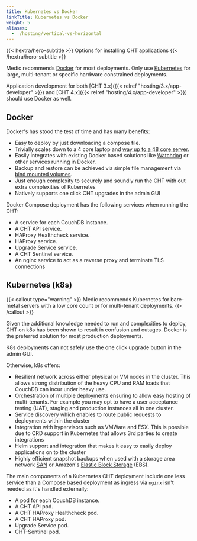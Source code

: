 ```yaml
---
title: Kubernetes vs Docker
linkTitle: Kubernetes vs Docker
weight: 5
aliases:
  -  /hosting/vertical-vs-horizontal
---
```


{{< hextra/hero-subtitle >}}
  Options for installing CHT applications
{{< /hextra/hero-subtitle >}}

Medic recommends [Docker](/hosting/4.x/docker/) for most deployments. Only use [Kubernetes](/hosting/4.x/kubernetes/) for large, multi-tenant or specific hardware constrained deployments.

Application development for both [CHT 3.x]({{< relref "hosting/3.x/app-developer" >}}) and [CHT 4.x]({{< relref "hosting/4.x/app-developer" >}}) should use Docker as well.

## Docker 

Docker's has stood the test of time and has many benefits:

* Easy to deploy by just downloading a compose file.
* Trivially scales down to a 4 core laptop and [way up to a 48 core server](https://forum.communityhealthtoolkit.org/t/investigate-adding-more-shards-as-a-potential-avenue-for-improved-performance/4831). 
* Easily integrates with existing Docker based solutions like [Watchdog](/hosting/monitoring/) or other services running in Docker.
* Backup and restore can be achieved via simple file management via [bind mounted volumes](https://docs.docker.com/engine/storage/bind-mounts/).
* Just enough complexity to securely and soundly run the CHT with out extra complexities of Kubernetes 
* Natively supports one click CHT upgrades in the admin GUI

Docker Compose deployment has the following services when running the CHT:

* A service for each CouchDB instance.
* A CHT API service.
* HAProxy Healthcheck service.
* HAProxy service.
* Upgrade Service service.
* A CHT Sentinel service.
* An nginx service to act as a reverse proxy and terminate TLS connections


## Kubernetes (k8s)

{{< callout type="warning" >}}
Medic recommends Kubernetes for bare-metal servers with a low core count or for multi-tenant deployments.
{{< /callout >}}

Given the additional knowledge needed to run and complexities to deploy, CHT on k8s has been shown to result in confusion and outages. Docker is the preferred solution for most production deployments.

K8s deployments can not safely use the one click upgrade button in the admin GUI.

Otherwise, k8s offers:

* Resilient network across either physical or VM nodes in the cluster. This allows strong distribution of the heavy CPU and RAM loads that CouchDB can incur under heavy use.
* Orchestration of multiple deployments ensuring to allow easy hosting of multi-tenants. For example you may opt to have a user acceptance testing (UAT), staging and production instances all in one cluster.
* Service discovery which  enables to route public requests to deployments within the cluster
* Integration with hypervisors such as VMWare and ESX. This is possible due to CRD support in Kubernetes that allows 3rd parties to create integrations
* Helm support and integration that makes it easy to easily deploy applications on to the cluster
* Highly efficient snapshot backups when used with a storage area network [SAN](https://en.wikipedia.org/wiki/Storage_area_network) or Amazon's [Elastic Block Storage](https://aws.amazon.com/ebs/) (EBS).

The main components of a Kubernetes CHT deployment include one less service than a Compose based deployment as ingress via `nginx` isn't needed as it's handled externally:

* A pod for each CouchDB instance.
* A CHT API pod.
* A CHT HAProxy Healthcheck pod.
* A CHT HAProxy pod.
* Upgrade Service pod.
* CHT-Sentinel pod.

